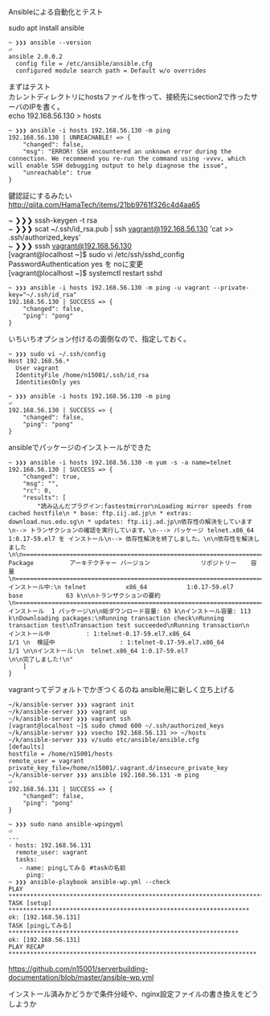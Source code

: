 Ansibleによる自動化とテスト

sudo apt install ansible


```
~ ❯❯❯ ansible --version                                                                                                              ⏎
ansible 2.0.0.2
  config file = /etc/ansible/ansible.cfg
  configured module search path = Default w/o overrides
```
まずはテスト  
カレントディレクトリにhostsファイルを作って、接続先にsection2で作ったサーバのIPを書く。  
echo 192.168.56.130 > hosts
```
~ ❯❯❯ ansible -i hosts 192.168.56.130 -m ping
192.168.56.130 | UNREACHABLE! => {
    "changed": false, 
    "msg": "ERROR! SSH encountered an unknown error during the connection. We recommend you re-run the command using -vvvv, which will enable SSH debugging output to help diagnose the issue", 
    "unreachable": true
}
```
鍵認証にするみたい  
http://qiita.com/HamaTech/items/21bb9761f326c4d4aa65

~ ❯❯❯ sssh-keygen -t rsa  
~ ❯❯❯ scat ~/.ssh/id_rsa.pub | ssh vagrant@192.168.56.130 'cat >> .ssh/authorized_keys'  
~ ❯❯❯ sssh vagrant@192.168.56.130  
[vagrant@localhost ~]$ sudo vi /etc/ssh/sshd_config  
PasswordAuthentication yes を noに変更  
[vagrant@localhost ~]$ systemctl restart sshd
```
~ ❯❯❯ ansible -i hosts 192.168.56.130 -m ping -u vagrant --private-key="~/.ssh/id_rsa"
192.168.56.130 | SUCCESS => {
    "changed": false, 
    "ping": "pong"
}
```
いちいちオプション付けるの面倒なので、指定しておく。
```
~ ❯❯❯ sudo vi ~/.ssh/config
Host 192.168.56.*
  User vagrant
  IdentityFile /home/n15001/.ssh/id_rsa
  IdentitiesOnly yes

~ ❯❯❯ ansible -i hosts 192.168.56.130 -m ping                                                                         ⏎
192.168.56.130 | SUCCESS => {
    "changed": false, 
    "ping": "pong"
}
```

ansibleでパッケージのインストールができた
```
~ ❯❯❯ ansible -i hosts 192.168.56.130 -m yum -s -a name=telnet 
192.168.56.130 | SUCCESS => {
    "changed": true, 
    "msg": "", 
    "rc": 0, 
    "results": [
        "読み込んだプラグイン:fastestmirror\nLoading mirror speeds from cached hostfile\n * base: ftp.iij.ad.jp\n * extras: download.nus.edu.sg\n * updates: ftp.iij.ad.jp\n依存性の解決をしています\n--> トランザクションの確認を実行しています。\n---> パッケージ telnet.x86_64 1:0.17-59.el7 を インストール\n--> 依存性解決を終了しました。\n\n依存性を解決しました\n\n================================================================================\n Package          アーキテクチャー バージョン              リポジトリー    容量\n================================================================================\nインストール中:\n telnet           x86_64           1:0.17-59.el7           base            63 k\n\nトランザクションの要約\n================================================================================\nインストール  1 パッケージ\n\n総ダウンロード容量: 63 k\nインストール容量: 113 k\nDownloading packages:\nRunning transaction check\nRunning transaction test\nTransaction test succeeded\nRunning transaction\n  インストール中          : 1:telnet-0.17-59.el7.x86_64                     1/1 \n  検証中                  : 1:telnet-0.17-59.el7.x86_64                     1/1 \n\nインストール:\n  telnet.x86_64 1:0.17-59.el7                                                   \n\n完了しました!\n"
    ]
}
```

vagrantってデフォルトでかぎつくるのね
ansible用に新しく立ち上げる
```
~/k/ansible-server ❯❯❯ vagrant init
~/k/ansible-server ❯❯❯ vagrant up
~/k/ansible-server ❯❯❯ vagrant ssh
[vagrant@localhost ~]$ sudo chmod 600 ~/.ssh/authorized_keys
~/k/ansible-server ❯❯❯ vsecho 192.168.56.131 >> ~/hosts
~/k/ansible-server ❯❯❯ v/sudo etc/ansible/ansible.cfg
[defaults]
hostfile = /home/n15001/hosts
remote_user = vagrant
private_key_file=/home/n15001/.vagrant.d/insecure_private_key
~/k/ansible-server ❯❯❯ ansible 192.168.56.131 -m ping                                                       ⏎
192.168.56.131 | SUCCESS => {
    "changed": false, 
    "ping": "pong"
}
```
```
~ ❯❯❯ sudo nano ansible-wpingyml                                                                              ⏎
---
- hosts: 192.168.56.131
  remote_user: vagrant
  tasks:
   - name: pingしてみる #taskの名前
     ping:
~ ❯❯❯ ansible-playbook ansible-wp.yml --check
PLAY ***************************************************************************
TASK [setup] *******************************************************************
ok: [192.168.56.131]
TASK [pingしてみる] ****************************************************************
ok: [192.168.56.131]
PLAY RECAP *********************************************************************
```
https://github.com/n15001/serverbuilding-documentation/blob/master/ansible-wp.yml

インストール済みかどうかで条件分岐や、nginx設定ファイルの書き換えをどうしようか

